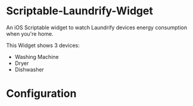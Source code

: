# Scriptable-Laundrify-Widget

An iOS Scriptable widget to watch Laundrify devices energy consumption when you're home.

This Widget shows 3 devices:
- Washing Machine
- Dryer
- Dishwasher

# Configuration
